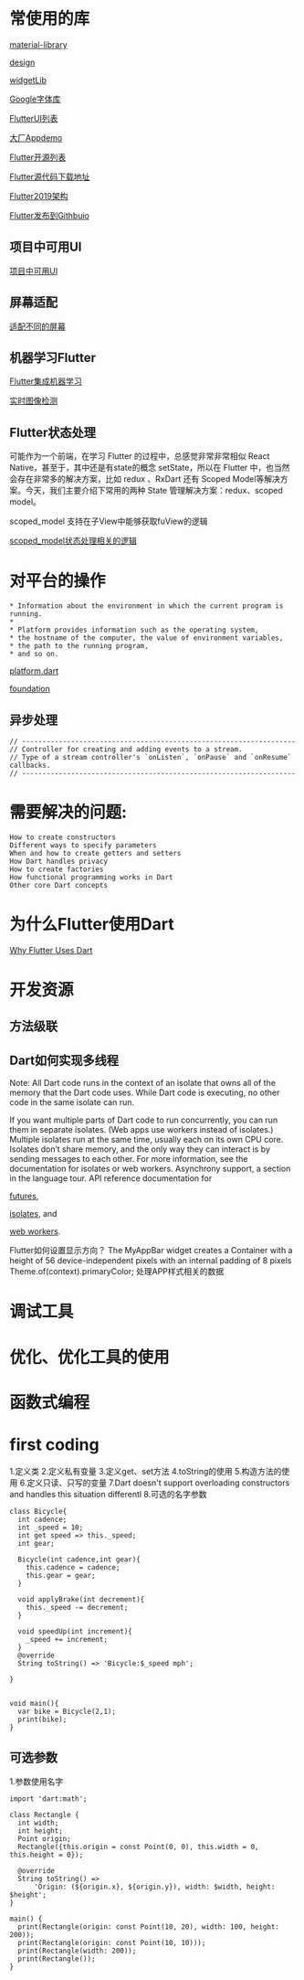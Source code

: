 # 常使用的库

[material-library](https://api.flutter.dev/flutter/material/material-library.html)

[design](https://material.io/design/)

[widgetLib](https://api.flutter.dev/flutter/widgets/widgets-library.html)

[Google字体库](https://fonts.google.com/)

[FlutterUI列表](https://itsallwidgets.com/)

[大厂Appdemo](https://flutter.dev/showcase)

[Flutter开源列表](https://flutterevents.com/)

[Flutter源代码下载地址](https://flutterx.com/)

[Flutter2019架构](https://flutterx.com/)

[Flutter发布到Githbuio](https://www.youtube.com/watch?v=TJDSQBm51cI&feature=youtu.be)

## 项目中可用UI

[项目中可用UI](https://marcinszalek.pl/flutter/bmi-calculator-gender/)

## 屏幕适配

[适配不同的屏幕](https://www.youtube.com/watch?v=TJDSQBm51cI&feature=youtu.be)

## 机器学习Flutter

[Flutter集成机器学习](https://medium.com/@rishab_28475/running-automl-models-with-flutter-automl-vision-edge-38038139cb14)

[实时图像检测](https://blog.usejournal.com/real-time-object-detection-in-flutter-b31c7ff9ef96)


## Flutter状态处理

可能作为一个前端，在学习 Flutter 的过程中，总感觉非常非常相似 React Native，甚至于，其中还是有state的概念 setState，所以在 Flutter 中，也当然会存在非常多的解决方案，比如 redux 、RxDart 还有 Scoped Model等解决方案。今天，我们主要介绍下常用的两种 State 管理解决方案：redux、scoped model。

scoped_model 支持在子View中能够获取fuView的逻辑

[scoped_model状态处理相关的逻辑](https://pub.flutter-io.cn/packages/scoped_model#-readme-tab-)




# 对平台的操作

    * Information about the environment in which the current program is running.
    *
    * Platform provides information such as the operating system,
    * the hostname of the computer, the value of environment variables,
    * the path to the running program,
    * and so on.

[platform.dart](/Users/cuco/flutter/bin/cache/pkg/sky_engine/lib/io/platform.dart)

[foundation](/Users/cuco/flutter/packages/flutter/lib/src/foundation/platform.dart)

## 异步处理

    // -------------------------------------------------------------------
    // Controller for creating and adding events to a stream.
    // Type of a stream controller's `onListen`, `onPause` and `onResume` callbacks.
    // -------------------------------------------------------------------

# 需要解决的问题:

    How to create constructors
    Different ways to specify parameters
    When and how to create getters and setters
    How Dart handles privacy
    How to create factories
    How functional programming works in Dart
    Other core Dart concepts

# 为什么Flutter使用Dart
[Why Flutter Uses Dart](https://hackernoon.com/why-flutter-uses-dart-dd635a054ebf)


# 开发资源

## 方法级联

## Dart如何实现多线程

Note: All Dart code runs in the context of an isolate that owns all of the memory that the Dart code uses. While Dart code is executing, no other code in the same isolate can run.


If you want multiple parts of Dart code to run concurrently, you can run them in separate isolates. (Web apps use workers instead of isolates.) Multiple isolates run at the same time, usually each on its own CPU core. Isolates don’t share memory, and the only way they can interact is by sending messages to each other. For more information, see the documentation for isolates or web workers.
Asynchrony support, a section in the language tour.
API reference documentation for

[futures](https://api.dart.dev/stable/2.4.0/dart-async/Future-class.html),

[isolates](https://api.dart.dev/stable/2.4.0/dart-isolate/dart-isolate-library.html), and

[web workers](https://api.dart.dev/stable/2.4.0/dart-html/Worker-class.html).

Flutter如何设置显示方向？
The MyAppBar widget creates a Container with a height of 56 device-independent pixels with an internal padding of 8 pixels
Theme.of(context).primaryColor; 处理APP样式相关的数据

# 调试工具

# 优化、优化工具的使用
# 函数式编程

# first coding
1.定义类
2.定义私有变量
3.定义get、set方法
4.toString的使用
5.构造方法的使用
6.定义只读、只写的变量
7.Dart doesn't support overloading constructors and handles this situation differentl
8.可选的名字参数

    class Bicycle{
      int cadence;
      int _speed = 10;
      int get speed => this._speed;
      int gear;

      Bicycle(int cadence,int gear){
        this.cadence = cadence;
        this.gear = gear;
      }

      void applyBrake(int decrement){
        this._speed -= decrement;
      }

      void speedUp(int increment){
        _speed += increment;
      }
      @override
      String toString() => 'Bicycle:$_speed mph';

    }


    void main(){
      var bike = Bicycle(2,1);
      print(bike);
    }


## 可选参数
1.参数使用名字


    import 'dart:math';

    class Rectangle {
      int width;
      int height;
      Point origin;
      Rectangle({this.origin = const Point(0, 0), this.width = 0, this.height = 0});

      @override
      String toString() =>
          'Origin: (${origin.x}, ${origin.y}), width: $width, height: $height';
    }

    main() {
      print(Rectangle(origin: const Point(10, 20), width: 100, height: 200));
      print(Rectangle(origin: const Point(10, 10)));
      print(Rectangle(width: 200));
      print(Rectangle());
    }
